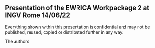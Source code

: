 ## Presentation of the EWRICA Workpackage 2 at INGV Rome 14/06/22

Everything shown within this presentation is confidential and may not be
published, reused, copied or distributed further in any way.

The authors